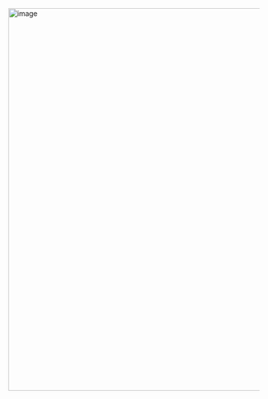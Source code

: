<img width="767" alt="image" src="https://github.com/MaryiaBabinskaya/Programming-UJ/assets/94359114/f194924d-651c-4c14-9cbe-2ca2ea32ae3c">
